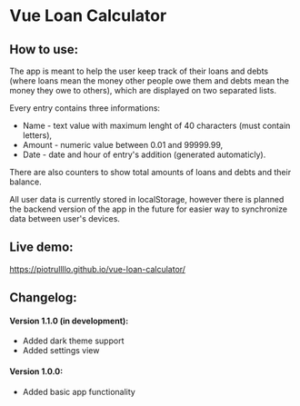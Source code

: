 # Vue Loan Calculator

## How to use:

The app is meant to help the user keep track of their loans and debts (where loans mean the money other people owe them and debts mean the money they owe to others), which are displayed on two separated lists.

Every entry contains three informations:
- Name - text value with maximum lenght of 40 characters (must contain letters),
- Amount - numeric value between 0.01 and 99999.99,
- Date - date and hour of entry's addition (generated automaticly).

There are also counters to show total amounts of loans and debts and their balance.

All user data is currently stored in localStorage, however there is planned the backend version of the app in the future for easier way to synchronize data between user's devices.

## Live demo: 
https://piotrullllo.github.io/vue-loan-calculator/

## Changelog:
#### Version 1.1.0 (in development):
- Added dark theme support
- Added settings view
#### Version 1.0.0:
- Added basic app functionality
